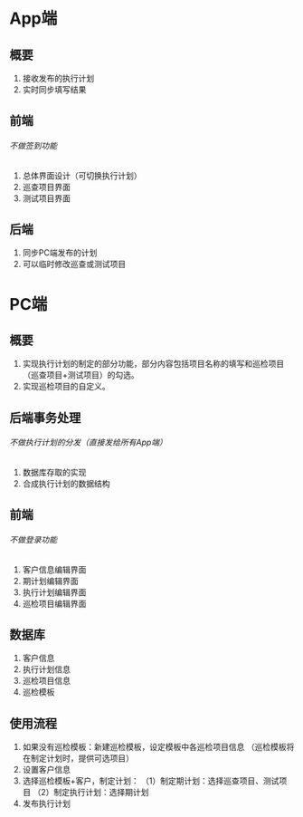 # App端

## 概要

1. 接收发布的执行计划
2. 实时同步填写结果

## 前端

###### 不做签到功能

1. 总体界面设计（可切换执行计划）
2. 巡查项目界面
3. 测试项目界面

## 后端

1. 同步PC端发布的计划
2. 可以临时修改巡查或测试项目



# PC端

## 概要

1. 实现执行计划的制定的部分功能，部分内容包括项目名称的填写和巡检项目（巡查项目+测试项目）的勾选。
2. 实现巡检项目的自定义。

## 后端事务处理

###### 不做执行计划的分发（直接发给所有App端）

1. 数据库存取的实现
2. 合成执行计划的数据结构

## 前端

###### 不做登录功能

1. 客户信息编辑界面
2. 期计划编辑界面
3. 执行计划编辑界面
4. 巡检项目编辑界面

## 数据库

1. 客户信息
2. 执行计划信息
3. 巡检项目信息
4. 巡检模板

## 使用流程

1. 如果没有巡检模板：新建巡检模板，设定模板中各巡检项目信息
   （巡检模板将在制定计划时，提供可选项目）
2. 设置客户信息
3. 选择巡检模板+客户，制定计划：
   （1）制定期计划：选择巡查项目、测试项目
   （2）制定执行计划：选择期计划
4. 发布执行计划
